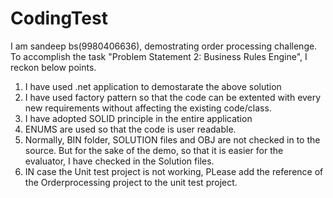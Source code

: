 # CodingTest

I am sandeep bs(9980406636), demostrating order processing challenge.
To accomplish the task "Problem Statement 2: Business Rules Engine", I reckon below points.
1. I have used .net application to demostarate the above solution
2. I have used factory pattern so that the code can be extented with every new requirements without affecting the existing code/class.
3. I have adopted SOLID principle in the entire application
4. ENUMS are used so that the code is user readable.
5. Normally, BIN folder, SOLUTION files and OBJ are not checked in to the source. But for the sake of the demo, so that it is easier for the evaluator, I have checked in the Solution files.
6. IN case the Unit test project is not working, PLease add the reference of the Orderprocessing project to the unit test project.

